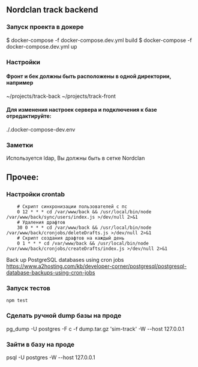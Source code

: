 ## Nordclan track backend

### Запуск проекта в докере

$ docker-compose -f docker-compose.dev.yml  build 
$ docker-compose -f docker-compose.dev.yml  up

### Настройки 

#### Фронт и бек должны быть расположены в одной директории, например

~/projects/track-back
~/projects/track-front

#### Для изменения настроек сервера и подключения к базе отредактируйте:
./.docker-compose-dev.env

### Заметки

Используется ldap, Вы должны быть в сетке Nordclan 

## Прочее:
### Настройки crontab

        # Скрипт синхронизации пользователей с пс
        0 12 * * * cd /var/www/back && /usr/local/bin/node /var/www/back/sync/users/index.js >/dev/null 2>&1
        # Удаления драфтов
        30 0 * * * cd /var/www/back && /usr/local/bin/node /var/www/back/cronjobs/deleteDrafts.js >/dev/null 2>&1
        # Скрипт создания драфтов на каждый день
        0 1 * * * cd /var/www/back && /usr/local/bin/node /var/www/back/cronjobs/createDrafts/index.js >/dev/null 2>&1

Back up PostgreSQL databases using cron jobs https://www.a2hosting.com/kb/developer-corner/postgresql/postgresql-database-backups-using-cron-jobs

### Запуск тестов
`npm test`

### Сделать ручной dump базы на проде
pg_dump -U postgres -F c -f dump.tar.gz 'sim-track' -W --host 127.0.0.1

### Зайти в базу на проде
psql -U postgres -W --host 127.0.0.1
